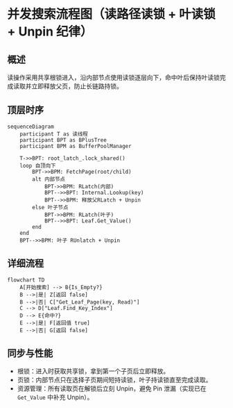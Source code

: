 # 并发搜索流程图（读路径读锁 + 叶读锁 + Unpin 纪律）

## 概述
读操作采用共享根锁进入，沿内部节点使用读锁逐层向下，命中叶后保持叶读锁完成读取并立即释放父页，防止长链路持锁。

## 顶层时序

```mermaid
sequenceDiagram
    participant T as 读线程
    participant BPT as BPlusTree
    participant BPM as BufferPoolManager

    T->>BPT: root_latch_.lock_shared()
    loop 自顶向下
        BPT->>BPM: FetchPage(root/child)
        alt 内部节点
            BPT->>BPM: RLatch(内部)
            BPT-->>BPT: Internal.Lookup(key)
            BPT-->>BPM: 释放父RLatch + Unpin
        else 叶子节点
            BPT->>BPM: RLatch(叶子)
            BPT-->>BPT: Leaf.Get_Value()
        end
    end
    BPT-->>BPM: 叶子 RUnlatch + Unpin
```

## 详细流程

```mermaid
flowchart TD
    A[开始搜索] --> B{Is_Empty?}
    B -->|是| Z[返回 false]
    B -->|否| C["Get_Leaf_Page(key, Read)"]
    C --> D["Leaf.Find_Key_Index"]
    D --> E{命中?}
    E -->|是| F[返回值 true]
    E -->|否| G[返回 false]
```

## 同步与性能

- 根锁：进入时获取共享锁，拿到第一个子页后立即释放。
- 页锁：内部节点只在选择子页期间短持读锁，叶子持读锁直至完成读取。
- 资源管理：所有读取页在解锁后立刻 Unpin，避免 Pin 泄漏（实现已在 `Get_Value` 中补充 Unpin）。